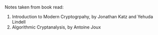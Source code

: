 Notes taken from book read: 
1. Introduction to Modern Cryptogrpahy, by Jonathan Katz and Yehuda Lindell
2. Algorithmic Cryptanalysis, by Antoine Joux
